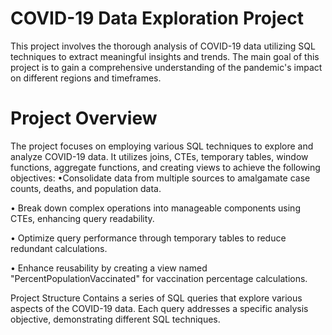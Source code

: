 # COVID-19 Data Exploration Project
This project involves the thorough analysis of COVID-19 data utilizing SQL techniques to extract meaningful insights and trends. The main goal of this project is to gain a comprehensive understanding of the pandemic's impact on different regions and timeframes.

# Project Overview
The project focuses on employing various SQL techniques to explore and analyze COVID-19 data. It utilizes joins, CTEs, temporary tables, window functions, aggregate functions, and creating views to achieve the following objectives: •Consolidate data from multiple sources to amalgamate case counts, deaths, and population data.

• Break down complex operations into manageable components using CTEs, enhancing query readability.

• Optimize query performance through temporary tables to reduce redundant calculations.

• Enhance reusability by creating a view named "PercentPopulationVaccinated" for vaccination percentage calculations.

Project Structure
Contains a series of SQL queries that explore various aspects of the COVID-19 data. Each query addresses a specific analysis objective, demonstrating different SQL techniques.

